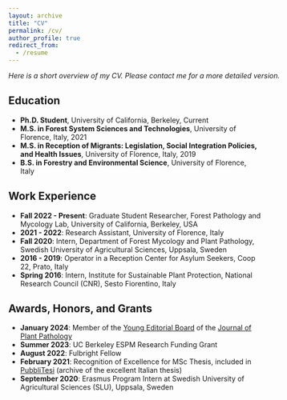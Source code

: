 ```yaml
---
layout: archive
title: "CV"
permalink: /cv/
author_profile: true
redirect_from:
  - /resume
---
```


<p style="font-size:14px;width:600px;text-align:justify"><em>Here is a short overview of my CV. Please contact me for a more detailed version.</em></p>

## Education

- <span style="font-size:14px;width:600px">**Ph.D. Student**, University of California, Berkeley, Current</span>
- <span style="font-size:14px;width:600px">**M.S. in Forest System Sciences and Technologies**, University of Florence, Italy, 2021</span>
- <span style="font-size:14px;width:600px">**M.S. in Reception of Migrants: Legislation, Social Integration Policies, and Health Issues**, University of Florence, Italy, 2019</span>
- <span style="font-size:14px;width:600px">**B.S. in Forestry and Environmental Science**, University of Florence, Italy</span>

## Work Experience

- <span style="font-size:14px;width:600px">**Fall 2022 - Present**: Graduate Student Researcher, Forest Pathology and Mycology Lab, University of California, Berkeley, USA</span>
- <span style="font-size:14px;width:600px">**2021 - 2022**: Research Assistant, University of Florence, Italy</span>
- <span style="font-size:14px;width:600px">**Fall 2020**: Intern, Department of Forest Mycology and Plant Pathology, Swedish University of Agricultural Sciences, Uppsala, Sweden</span>
- <span style="font-size:14px;width:600px">**2016 - 2019**: Operator in a Reception Center for Asylum Seekers, Coop 22, Prato, Italy</span>
- <span style="font-size:14px;width:600px">**Spring 2016**: Intern, Institute for Sustainable Plant Protection, National Research Council (CNR), Sesto Fiorentino, Italy</span>

## Awards, Honors, and Grants

- <span style="font-size:14px;width:600px">**January 2024**: Member of the <a href="https://link.springer.com/journal/42161/updates/26325980">Young Editorial Board</a> of the <a href="https://link.springer.com/journal/42161">Journal of Plant Pathology</a></span>
- <span style="font-size:14px;width:600px">**Summer 2023**: UC Berkeley ESPM Research Funding Grant</span>
- <span style="font-size:14px;width:600px">**August 2022**: Fulbright Fellow</span>
- <span style="font-size:14px;width:600px">**February 2021**: Recognition of Excellence for MSc Thesis, included in <a href="http://lnx.pubblitesi.it/schede-sintetiche/area-scientifica/1496-edoardo-scali-analyses-on-data-from-airborne-pollen-and-spore-traps-classical-investigation-methods-and-molecular-metabarcoding-with-next-generation-sequencing">PubbliTesi</a> (archive of the excellent Italian thesis)</span>
- <span style="font-size:14px;width:600px">**September 2020**: Erasmus Program Intern at Swedish University of Agricultural Sciences (SLU), Uppsala, Sweden</span>
